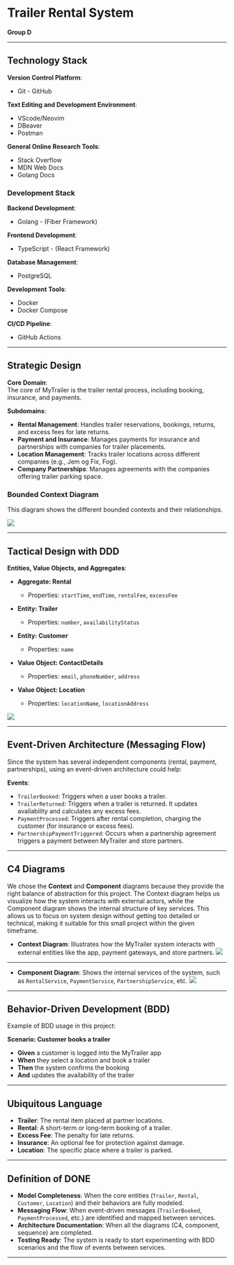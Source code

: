 # Trailer Rental System
**Group D**

---

## Technology Stack

**Version Control Platform**:  
- Git - GitHub

**Text Editing and Development Environment**:  
- VScode/Neovim  
- DBeaver  
- Postman

**General Online Research Tools**:  
- Stack Overflow  
- MDN Web Docs  
- Golang Docs

### Development Stack

**Backend Development**:  
- Golang - (Fiber Framework)

**Frontend Development**:  
- TypeScript - (React Framework)

**Database Management**:  
- PostgreSQL

**Development Tools**:  
- Docker  
- Docker Compose

**CI/CD Pipeline**:  
- GitHub Actions

---

## Strategic Design

**Core Domain**:  
The core of MyTrailer is the trailer rental process, including booking, insurance, and payments.

**Subdomains**:
- **Rental Management**: Handles trailer reservations, bookings, returns, and excess fees for late returns.
- **Payment and Insurance**: Manages payments for insurance and partnerships with companies for trailer placements.
- **Location Management**: Tracks trailer locations across different companies (e.g., Jem og Fix, Fog).
- **Company Partnerships**: Manages agreements with the companies offering trailer parking space.

### Bounded Context Diagram
This diagram shows the different bounded contexts and their relationships.

![](models/bcd.png)

---

## Tactical Design with DDD

**Entities, Value Objects, and Aggregates**:

- **Aggregate: Rental**
  - Properties: `startTime`, `endTime`, `rentalFee`, `excessFee`

- **Entity: Trailer**
  - Properties: `number`, `availabilityStatus`

- **Entity: Customer**
  - Properties: `name`

- **Value Object: ContactDetails**
  - Properties: `email`, `phoneNumber`, `address`

- **Value Object: Location**
  - Properties: `locationName`, `locationAddress`

![](models/domain.png)

---

## Event-Driven Architecture (Messaging Flow)

Since the system has several independent components (rental, payment, partnerships), using an event-driven architecture could help:

**Events**:
- `TrailerBooked`: Triggers when a user books a trailer.
- `TrailerReturned`: Triggers when a trailer is returned. It updates availability and calculates any excess fees.
- `PaymentProcessed`: Triggers after rental completion, charging the customer (for insurance or excess fees).
- `PartnershipPaymentTriggered`: Occurs when a partnership agreement triggers a payment between MyTrailer and store partners.

---

## C4 Diagrams

We chose the **Context** and **Component** diagrams because they provide the right balance of abstraction for this project. The Context diagram helps us visualize how the system interacts with external actors, while the Component diagram shows the internal structure of key services. This allows us to focus on system design without getting too detailed or technical, making it suitable for this small project within the given timeframe.

- **Context Diagram**: Illustrates how the MyTrailer system interacts with external entities like the app, payment gateways, and store partners.
![](models/c4_cntx.png)

---

- **Component Diagram**: Shows the internal services of the system, such as `RentalService`, `PaymentService`, `PartnershipService`, etc.
![](models/c4_comp.png)

---

## Behavior-Driven Development (BDD)
Example of BDD usage in this project:

**Scenario: Customer books a trailer**  
- **Given** a customer is logged into the MyTrailer app  
- **When** they select a location and book a trailer  
- **Then** the system confirms the booking  
- **And** updates the availability of the trailer

---

## Ubiquitous Language

- **Trailer**: The rental item placed at partner locations.
- **Rental**: A short-term or long-term booking of a trailer.
- **Excess Fee**: The penalty for late returns.
- **Insurance**: An optional fee for protection against damage.
- **Location**: The specific place where a trailer is parked.

---

## Definition of DONE

- **Model Completeness**: When the core entities (`Trailer`, `Rental`, `Customer`, `Location`) and their behaviors are fully modeled.
- **Messaging Flow**: When event-driven messages (`TrailerBooked`, `PaymentProcessed`, etc.) are identified and mapped between services.
- **Architecture Documentation**: When all the diagrams (C4, component, sequence) are completed.
- **Testing Ready**: The system is ready to start experimenting with BDD scenarios and the flow of events between services.

---

